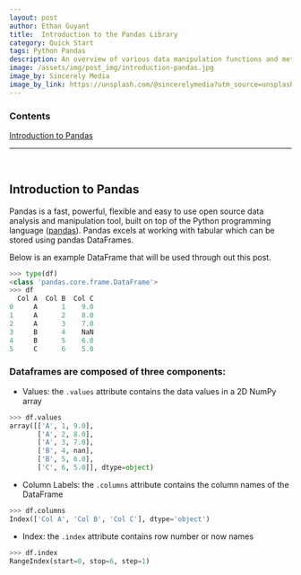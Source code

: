 ```yaml
---
layout: post
author: Ethan Guyant
title:  Introduction to the Pandas Library
category: Quick Start
tags: Python Pandas
description: An overview of various data manipulation functions and methods utilizing pandas dataframes.
image: /assets/img/post_img/introduction-pandas.jpg
image_by: Sincerely Media
image_by_link: https://unsplash.com/@sincerelymedia?utm_source=unsplash&utm_medium=referral&utm_content=creditCopyText
---
```

### Contents
[Introduction to Pandas](#introduction-to-pandas)  

---

<br>

## Introduction to Pandas
Pandas is a fast, powerful, flexible and easy to use open source data analysis and manipulation tool, built on top of the Python programming language ([pandas](https://pandas.pydata.org/)). Pandas excels at working with tabular which can be stored using pandas DataFrames. 

Below is an example DataFrame that will be used through out this post.

```python
>>> type(df)
<class 'pandas.core.frame.DataFrame'>
>>> df
  Col A  Col B  Col C
0     A      1    9.0
1     A      2    8.0
2     A      3    7.0
3     B      4    NaN
4     B      5    6.0
5     C      6    5.0
```
### Dataframes are composed of three components:
* Values: the `.values` attribute contains the data values in a 2D NumPy array
```python
>>> df.values
array([['A', 1, 9.0],
       ['A', 2, 8.0],
       ['A', 3, 7.0],
       ['B', 4, nan],
       ['B', 5, 6.0],
       ['C', 6, 5.0]], dtype=object)
```
* Column Labels: the `.columns` attribute contains the column names of the DataFrame
```python
>>> df.columns
Index(['Col A', 'Col B', 'Col C'], dtype='object')
```
* Index: the `.index` attribute contains row number or now names
```python
>>> df.index
RangeIndex(start=0, stop=6, step=1)
```